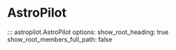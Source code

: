 # AstroPilot

::: astropilot.AstroPilot
    options:
        show_root_heading: true
        show_root_members_full_path: false